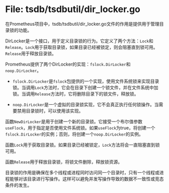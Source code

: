 # File: tsdb/tsdbutil/dir_locker.go

在Prometheus项目中，tsdb/tsdbutil/dir_locker.go文件的作用是提供用于管理目录锁的功能。

DirLocker是一个接口，用于定义目录锁的行为。它定义了两个方法：`Lock`和`Release`。`Lock`用于获取目录锁，如果目录已经被锁定，则会阻塞直到锁可用。`Release`用于释放目录锁。

Prometheus提供了两个DirLocker的实现：`fslock.DirLocker`和`noop.DirLocker`。

- `fslock.DirLocker`是`fslock`包提供的一个实现，使用文件系统锁来实现目录锁。当调用`Lock`方法时，它会在目录下创建一个锁文件，并在文件系统中加锁。当调用`Release`方法时，它将删除目录下的锁文件，释放锁。

- `noop.DirLocker`是一个虚拟的目录锁实现，它不会真正执行任何锁操作。当需要禁用目录锁时，可以使用该实现。

函数`NewDirLocker`是用于创建一个新的目录锁。它接受一个布尔值参数`useFlock`，用于指定是否使用文件系统锁。如果`useFlock`为true，将创建一个`fslock.DirLocker`的实例；否则，将创建一个`noop.DirLocker`的实例。

函数`Lock`用于获取目录锁。如果目录已经被锁定，`Lock`方法将会一直阻塞直到锁可用。

函数`Release`用于释放目录锁，将锁文件删除，释放锁资源。

目录锁的作用是确保在多个线程或进程同时访问同一个目录时，只有一个线程或进程能够对该目录进行写操作。这样可以避免并发写操作导致的数据不一致性或竞态条件的发生。

